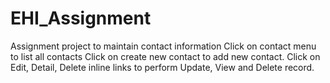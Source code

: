 # EHI_Assignment
Assignment project to maintain contact information
Click on contact menu to list all contacts
Click on create new contact to add new contact.
Click on Edit, Detail, Delete inline links to perform Update, View and Delete record.

